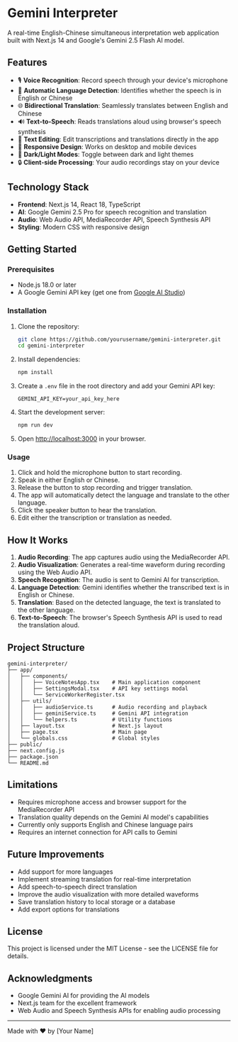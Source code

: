 # Gemini Interpreter

A real-time English-Chinese simultaneous interpretation web application built with Next.js 14 and Google's Gemini 2.5 Flash AI model.

## Features

- 🎙️ **Voice Recognition**: Record speech through your device's microphone
- 🔄 **Automatic Language Detection**: Identifies whether the speech is in English or Chinese
- 🌐 **Bidirectional Translation**: Seamlessly translates between English and Chinese
- 🔊 **Text-to-Speech**: Reads translations aloud using browser's speech synthesis
- 📝 **Text Editing**: Edit transcriptions and translations directly in the app
- 📱 **Responsive Design**: Works on desktop and mobile devices
- 🌙 **Dark/Light Modes**: Toggle between dark and light themes
- 🔒 **Client-side Processing**: Your audio recordings stay on your device

## Technology Stack

- **Frontend**: Next.js 14, React 18, TypeScript
- **AI**: Google Gemini 2.5 Pro for speech recognition and translation
- **Audio**: Web Audio API, MediaRecorder API, Speech Synthesis API
- **Styling**: Modern CSS with responsive design

## Getting Started

### Prerequisites

- Node.js 18.0 or later
- A Google Gemini API key (get one from [Google AI Studio](https://aistudio.google.com/))

### Installation

1. Clone the repository:
   ```bash
   git clone https://github.com/yourusername/gemini-interpreter.git
   cd gemini-interpreter
   ```

2. Install dependencies:
   ```bash
   npm install
   ```

3. Create a `.env` file in the root directory and add your Gemini API key:
   ```
   GEMINI_API_KEY=your_api_key_here
   ```

4. Start the development server:
   ```bash
   npm run dev
   ```

5. Open [http://localhost:3000](http://localhost:3000) in your browser.

### Usage

1. Click and hold the microphone button to start recording.
2. Speak in either English or Chinese.
3. Release the button to stop recording and trigger translation.
4. The app will automatically detect the language and translate to the other language.
5. Click the speaker button to hear the translation.
6. Edit either the transcription or translation as needed.

## How It Works

1. **Audio Recording**: The app captures audio using the MediaRecorder API.
2. **Audio Visualization**: Generates a real-time waveform during recording using the Web Audio API.
3. **Speech Recognition**: The audio is sent to Gemini AI for transcription.
4. **Language Detection**: Gemini identifies whether the transcribed text is in English or Chinese.
5. **Translation**: Based on the detected language, the text is translated to the other language.
6. **Text-to-Speech**: The browser's Speech Synthesis API is used to read the translation aloud.

## Project Structure

```
gemini-interpreter/
├── app/
│   ├── components/
│   │   ├── VoiceNotesApp.tsx    # Main application component
│   │   ├── SettingsModal.tsx    # API key settings modal
│   │   └── ServiceWorkerRegister.tsx
│   ├── utils/
│   │   ├── audioService.ts      # Audio recording and playback
│   │   ├── geminiService.ts     # Gemini API integration
│   │   └── helpers.ts           # Utility functions
│   ├── layout.tsx               # Next.js layout
│   ├── page.tsx                 # Main page
│   └── globals.css              # Global styles
├── public/
├── next.config.js
├── package.json
└── README.md
```

## Limitations

- Requires microphone access and browser support for the MediaRecorder API
- Translation quality depends on the Gemini AI model's capabilities
- Currently only supports English and Chinese language pairs
- Requires an internet connection for API calls to Gemini

## Future Improvements

- Add support for more languages
- Implement streaming translation for real-time interpretation
- Add speech-to-speech direct translation
- Improve the audio visualization with more detailed waveforms
- Save translation history to local storage or a database
- Add export options for translations

## License

This project is licensed under the MIT License - see the LICENSE file for details.

## Acknowledgments

- Google Gemini AI for providing the AI models
- Next.js team for the excellent framework
- Web Audio and Speech Synthesis APIs for enabling audio processing

---

Made with ❤️ by [Your Name] 